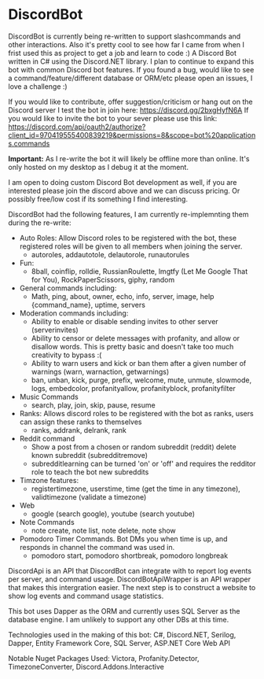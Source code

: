 DiscordBot
==========
DiscordBot is currently being re-written to support slashcommands and other interactions. Also it's pretty cool to see how far I came from when I frist used this as project to get a job and learn to code :)
A Discord Bot written in C# using the Discord.NET library. I plan to continue to expand this bot with common Discord bot features. If you found a bug, would like to see a command/feature/different database or ORM/etc please open an issues, I love a challenge :)

If you would like to contribute, offer suggestion/criticism or hang out on the Discord server I test the bot in join here: https://discord.gg/2bxgHyfN6A If you would like to invite the bot to your sever please use this link: https://discord.com/api/oauth2/authorize?client_id=970419555400839219&permissions=8&scope=bot%20applications.commands

**Important:** As I re-write the bot it will likely be offline more than online. It's only hosted on my desktop as I debug it at the moment.

I am open to doing custom Discord Bot development as well, if you are interested please join the discord above and we can discuss pricing. Or possibly free/low cost if its something I find interesting.

DiscordBot had the following features, I am currently re-implemnting them during the re-write:

* Auto Roles: Allow Discord roles to be registered with the bot, these registered roles will be given to all members when joining the server.
  * autoroles, addautotole, delautorole, runautorules
* Fun: 
  * 8ball, coinflip, rolldie, RussianRoulette, lmgtfy (Let Me Google That for You), RockPaperScissors, giphy, random
* General commands including:
  * Math, ping, about, owner, echo, info, server, image, help {command_name}, uptime, servers
* Moderation commands including:
  * Ability to enable or disable sending invites to other server (serverinvites)
  * Ability to censor or delete messages with profanity, and allow or disallow words. This is pretty basic and doesn't take too much creativity to bypass :(
  * Ability to warn users and kick or ban them after a given number of warnings (warn, warnaction, getwarnings)
  * ban, unban, kick, purge, prefix, welcome, mute, unmute, slowmode, logs, embedcolor, profanityallow, profanityblock, profanityfilter
* Music Commands
  * search, play, join, skip, pause, resume
* Ranks: Allows discord roles to be registered with the bot as ranks, users can assign these ranks to themselves
  * ranks, addrank, delrank, rank
* Reddit command
  * Show a post from a chosen or random subreddit (reddit) delete known subreddit (subredditremove)
  * subredditlearning can be turned 'on' or 'off' and requires the redditor role to teach the bot new subreddits
* Timzone features:
  * registertimezone, userstime, time (get the time in any timezone), validtimezone (validate a timezone)
* Web
  * google (search google), youtube (search youtube)
* Note Commands
   * note create, note list, note delete, note show
* Pomodoro Timer Commands. Bot DMs you when time is up, and responds in channel the command was used in.
   * pomodoro start, pomodoro shortbreak, pomodoro longbreak

DiscordApi is an API that DiscordBot can integrate with to report log events per server, and command usage. DiscordBotApiWrapper is an API wrapper that makes this intergration easier. The next step is to construct a website to show log events and command usage statistics.

This bot uses Dapper as the ORM and currently uses SQL Server as the database engine. I am unlikely to support any other DBs at this time.

Technologies used in the making of this bot: C#, Discord.NET, Serilog, Dapper, Entity Framework Core, SQL Server, ASP.NET Core Web API

Notable Nuget Packages Used: Victora, Profanity.Detector, TimezoneConverter, Discord.Addons.Interactive 